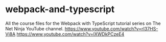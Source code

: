 # webpack-and-typescript
All the course files for the Webpack with TypeScript tutorial series on The Net Ninja YouTube channel.
https://www.youtube.com/watch?v=rI37HS-Vj8A
https://www.youtube.com/watch?v=lXWDkPCzeE4
